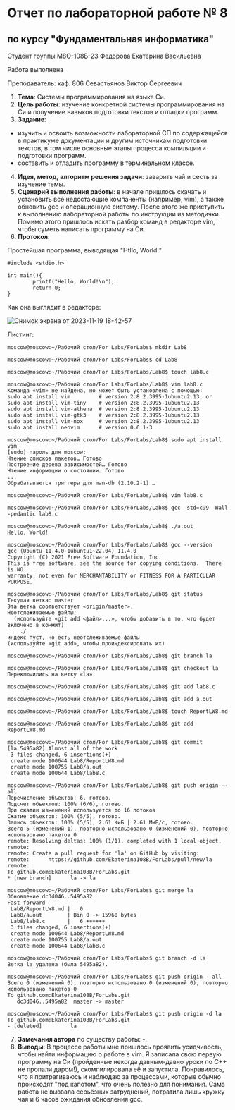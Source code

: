 # Отчет по лабораторной работе № 8
## по курсу "Фундаментальная информатика"

Студент группы М8О-108Б-23 Федорова Екатерина Васильевна

Работа выполнена 

Преподаватель: каф. 806 Севастьянов Виктор Сергеевич

1. **Тема**: Системы программирования на языке Си.
2. **Цель работы**: изучение конкретной системы программирования на Си и получение навыков подготовки текстов и отладки программ.
3. **Задание**:
  - изучить и освоить возможности лабораторной СП по содержащейся в практикуме документации и другим источникам подготовки текстов, в том числе основные этапы процесса компиляции и подготовки программ.
  - составить и отладить программу в терминальном классе.
4. **Идея, метод, алгоритм решения задачи**: заварить чай и сесть за изучение темы.
5. **Сценарий выполнения работы**: в начале пришлось скачать и установить все недостающие компаненты (например, vim), а также обновить gcc и операционную систему. После этого же приступить к выполнению лабораторной работы по инструкции из методички. Помимо этого пришлось искать разбор команд в редакторе vim, чтобы суметь написать программу на Си.
6. **Протокол**:

Простейшая программа, выводящая "Htllo, World!"

```
#include <stdio.h>

int main(){
        printf("Hello, World!\n");
        return 0;
}               

```
Как она выглядит в редакторе:

![Снимок экрана от 2023-11-19 18-42-57](https://github.com/Ekaterina108B/ForLabs/assets/144663808/9346cf97-9d2c-477c-9fd4-f9a712642ca0)

Листинг:

```
moscow@moscow:~/Рабочий стол/For Labs/ForLabs$ mkdir Lab8

moscow@moscow:~/Рабочий стол/For Labs/ForLabs$ cd Lab8

moscow@moscow:~/Рабочий стол/For Labs/ForLabs/Lab8$ touch lab8.c

moscow@moscow:~/Рабочий стол/For Labs/ForLabs/Lab8$ vim lab8.c
Команда «vim» не найдена, но может быть установлена с помощью:
sudo apt install vim         # version 2:8.2.3995-1ubuntu2.13, or
sudo apt install vim-tiny    # version 2:8.2.3995-1ubuntu2.13
sudo apt install vim-athena  # version 2:8.2.3995-1ubuntu2.13
sudo apt install vim-gtk3    # version 2:8.2.3995-1ubuntu2.13
sudo apt install vim-nox     # version 2:8.2.3995-1ubuntu2.13
sudo apt install neovim      # version 0.6.1-3

moscow@moscow:~/Рабочий стол/For Labs/ForLabs/Lab8$ sudo apt install vim
[sudo] пароль для moscow: 
Чтение списков пакетов… Готово
Построение дерева зависимостей… Готово
Чтение информации о состоянии… Готово         
...
Обрабатываются триггеры для man-db (2.10.2-1) …

moscow@moscow:~/Рабочий стол/For Labs/ForLabs/Lab8$ vim lab8.c

moscow@moscow:~/Рабочий стол/For Labs/ForLabs/Lab8$ gcc -std=c99 -Wall -pedantic lab8.c

moscow@moscow:~/Рабочий стол/For Labs/ForLabs/Lab8$ ./a.out
Hello, World!

moscow@moscow:~/Рабочий стол/For Labs/ForLabs/Lab8$ gcc --version
gcc (Ubuntu 11.4.0-1ubuntu1~22.04) 11.4.0
Copyright (C) 2021 Free Software Foundation, Inc.
This is free software; see the source for copying conditions.  There is NO
warranty; not even for MERCHANTABILITY or FITNESS FOR A PARTICULAR PURPOSE.

moscow@moscow:~/Рабочий стол/For Labs/ForLabs/Lab8$ git status
Текущая ветка: master
Эта ветка соответствует «origin/master».
Неотслеживаемые файлы:
  (используйте «git add <файл>...», чтобы добавить в то, что будет включено в коммит)
	./
индекс пуст, но есть неотслеживаемые файлы
(используйте «git add», чтобы проиндексировать их)

moscow@moscow:~/Рабочий стол/For Labs/ForLabs/Lab8$ git branch la

moscow@moscow:~/Рабочий стол/For Labs/ForLabs/Lab8$ git checkout la
Переключились на ветку «la»

moscow@moscow:~/Рабочий стол/For Labs/ForLabs/Lab8$ git add lab8.c

moscow@moscow:~/Рабочий стол/For Labs/ForLabs/Lab8$ git add a.out

moscow@moscow:~/Рабочий стол/For Labs/ForLabs/Lab8$ touch ReportLW8.md

moscow@moscow:~/Рабочий стол/For Labs/ForLabs/Lab8$ git add ReportLW8.md

moscow@moscow:~/Рабочий стол/For Labs/ForLabs/Lab8$ git commit
[la 5495a82] Almost all of the work
 3 files changed, 6 insertions(+)
 create mode 100644 Lab8/ReportLW8.md
 create mode 100755 Lab8/a.out
 create mode 100644 Lab8/lab8.c

moscow@moscow:~/Рабочий стол/For Labs/ForLabs/Lab8$ git push origin --all
Перечисление объектов: 6, готово.
Подсчет объектов: 100% (6/6), готово.
При сжатии изменений используется до 16 потоков
Сжатие объектов: 100% (5/5), готово.
Запись объектов: 100% (5/5), 2.61 КиБ | 2.61 МиБ/с, готово.
Всего 5 (изменений 1), повторно использовано 0 (изменений 0), повторно использовано пакетов 0
remote: Resolving deltas: 100% (1/1), completed with 1 local object.
remote: 
remote: Create a pull request for 'la' on GitHub by visiting:
remote:      https://github.com/Ekaterina108B/ForLabs/pull/new/la
remote: 
To github.com:Ekaterina108B/ForLabs.git
* [new branch]      la -> la

moscow@moscow:~/Рабочий стол/For Labs/ForLabs$ git merge la
Обновление dc3d046..5495a82
Fast-forward
 Lab8/ReportLW8.md |   0
 Lab8/a.out        | Bin 0 -> 15960 bytes
 Lab8/lab8.c       |   6 ++++++
 3 files changed, 6 insertions(+)
 create mode 100644 Lab8/ReportLW8.md
 create mode 100755 Lab8/a.out
 create mode 100644 Lab8/lab8.c

moscow@moscow:~/Рабочий стол/For Labs/ForLabs$ git branch -d la
Ветка la удалена (была 5495a82).

moscow@moscow:~/Рабочий стол/For Labs/ForLabs$ git push origin --all
Всего 0 (изменений 0), повторно использовано 0 (изменений 0), повторно использовано пакетов 0
To github.com:Ekaterina108B/ForLabs.git
   dc3d046..5495a82  master -> master

moscow@moscow:~/Рабочий стол/For Labs/ForLabs$ git push origin -d la
To github.com:Ekaterina108B/ForLabs.git
- [deleted]         la

```
    
7. **Замечания автора** по существу работы: -.
8. **Выводы**: В процессе работы мне пришлось проявить усидчивость, чтобы найти информацию о работе в vim. Я записала свою первую программу на Си (пройденные некогда давным-давно уроки по С++ не пропали даром!), скомпилировала её и запустила. Понравилось, что я притрагиваюсь и наблюдаю за процессами, которые обычно происходят "под капотом", что очень полезно для понимания. Сама работа не вызвала серьёзных затруднений, потратила лишь кружку чая и 6 часов ожидания обновления gcc.
